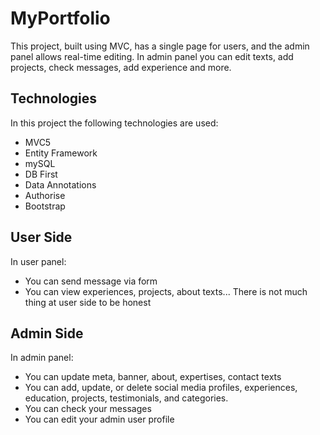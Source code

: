 
# MyPortfolio

This project, built using MVC, has a single page for users, and the admin panel allows real-time editing. In admin panel you can edit texts, add projects, check messages, add experience and more.


## Technologies

In this project the following technologies are used:

- MVC5
- Entity Framework
- mySQL
- DB First
- Data Annotations
- Authorise
- Bootstrap
## User Side

In user panel:
- You can send message via form
- You can view experiences, projects, about texts...
There is not much thing at user side to be honest

## Admin Side

In admin panel:
- You can update meta, banner, about, expertises, contact texts
- You can add, update, or delete social media profiles, experiences, education, projects, testimonials, and categories.
- You can check your messages
- You can edit your admin user profile

